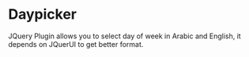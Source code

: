 <h1>Daypicker</h1>
<p>JQuery Plugin allows you to select day of week in Arabic and English, it depends on JQuerUI to get better format.</p>
